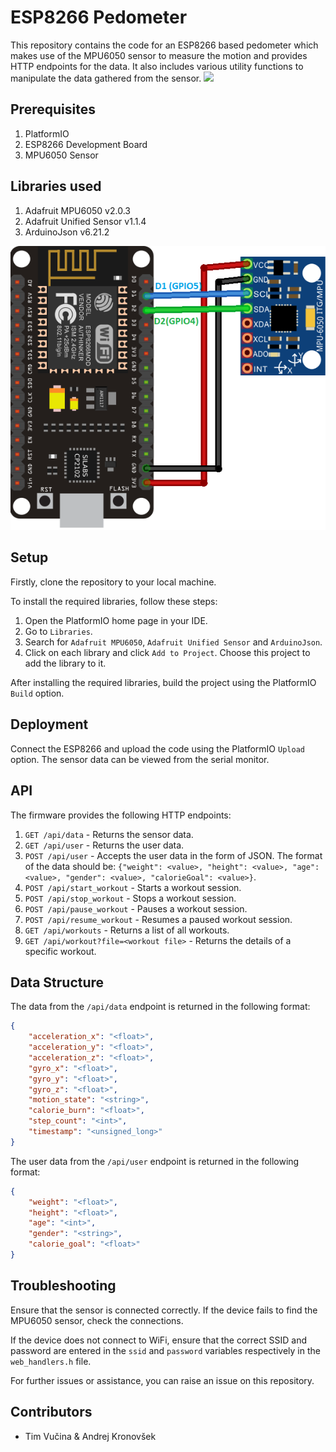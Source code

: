 ESP8266 Pedometer
=================

This repository contains the code for an ESP8266 based pedometer which makes use of the MPU6050 sensor to measure the motion and provides HTTP endpoints for the data. It also includes various utility functions to manipulate the data gathered from the sensor.
![](https://github.com/vucinatim/esp-pedometer/blob/dbb656834d4860345a89d76d051d6e4f2377ffeb/demo.gif)

Prerequisites
-------------

1.  PlatformIO
2.  ESP8266 Development Board
3.  MPU6050 Sensor

Libraries used
--------------

1.  Adafruit MPU6050 v2.0.3
2.  Adafruit Unified Sensor v1.1.4
3.  ArduinoJson v6.21.2

![Alt text](https://github.com/vucinatim/esp-pedometer/blob/8f3f74629b24570afe5bdcb84c8dcce368680e52/Schematic.png)

Setup
-----

Firstly, clone the repository to your local machine.

To install the required libraries, follow these steps:

1.  Open the PlatformIO home page in your IDE.
2.  Go to `Libraries`.
3.  Search for `Adafruit MPU6050`, `Adafruit Unified Sensor` and `ArduinoJson`.
4.  Click on each library and click `Add to Project`. Choose this project to add the library to it.

After installing the required libraries, build the project using the PlatformIO `Build` option.

Deployment
----------

Connect the ESP8266 and upload the code using the PlatformIO `Upload` option. The sensor data can be viewed from the serial monitor.

API
---

The firmware provides the following HTTP endpoints:

1.  `GET /api/data` - Returns the sensor data.
2.  `GET /api/user` - Returns the user data.
3.  `POST /api/user` - Accepts the user data in the form of JSON. The format of the data should be: `{"weight": <value>, "height": <value>, "age": <value>, "gender": <value>, "calorieGoal": <value>}`.
4.  `POST /api/start_workout` - Starts a workout session.
5.  `POST /api/stop_workout` - Stops a workout session.
6.  `POST /api/pause_workout` - Pauses a workout session.
7.  `POST /api/resume_workout` - Resumes a paused workout session.
8.  `GET /api/workouts` - Returns a list of all workouts.
9.  `GET /api/workout?file=<workout file>` - Returns the details of a specific workout.

Data Structure
--------------

The data from the `/api/data` endpoint is returned in the following format:



```json
{
    "acceleration_x": "<float>",
    "acceleration_y": "<float>",
    "acceleration_z": "<float>",
    "gyro_x": "<float>",
    "gyro_y": "<float>",
    "gyro_z": "<float>",
    "motion_state": "<string>",
    "calorie_burn": "<float>",
    "step_count": "<int>",
    "timestamp": "<unsigned_long>"
}
```

The user data from the `/api/user` endpoint is returned in the following format:



```json
{
    "weight": "<float>",
    "height": "<float>",
    "age": "<int>",
    "gender": "<string>",
    "calorie_goal": "<float>"
}
```

Troubleshooting
---------------

Ensure that the sensor is connected correctly. If the device fails to find the MPU6050 sensor, check the connections.

If the device does not connect to WiFi, ensure that the correct SSID and password are entered in the `ssid` and `password` variables respectively in the `web_handlers.h` file.

For further issues or assistance, you can raise an issue on this repository.

Contributors
------------

*   Tim Vučina & Andrej Kronovšek
